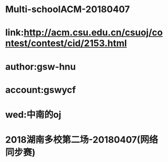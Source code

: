 # Multi-schoolACM-20180407
# link:http://acm.csu.edu.cn/csuoj/contest/contest/cid/2153.html
# author:gsw-hnu
# account:gswycf
# wed:中南的oj
# 2018湖南多校第二场-20180407(网络同步赛)